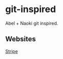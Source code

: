 # git-inspired
Abel + Naoki git inspired.

## Websites
[Stripe](https://stripe.com/ "Localization")
